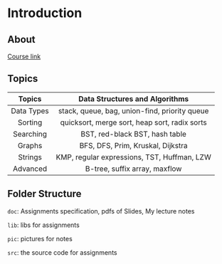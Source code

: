 # Introduction

## About

[Course link](https://www.coursera.org/learn/algorithms-part1/)

## Topics

|   Topics   |        Data Structures and Algorithms         |
| :--------: | :-------------------------------------------: |
| Data Types | stack, queue, bag, union-find, priority queue |
|  Sorting   | quicksort, merge sort, heap sort, radix sorts |
| Searching  |        BST, red-black BST, hash table         |
|   Graphs   |       BFS, DFS, Prim, Kruskal, Dijkstra       |
|  Strings   |  KMP, regular expressions, TST, Huffman, LZW  |
|  Advanced  |         B-tree, suffix array, maxflow         |

## Folder Structure

`doc`: Assignments specification, pdfs of Slides, My lecture notes

`lib`: libs for assignments

`pic`: pictures for notes

`src`: the source code for assignments